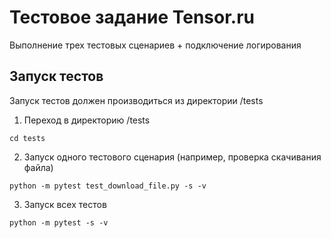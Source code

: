 # Тестовое задание Tensor.ru

Выполнение трех тестовых сценариев + подключение логирования <!-- описание репозитория -->
<!--Блок информации о репозитории в бейджах-->

<!--Запуск тестов-->

## Запуск тестов

Запуск тестов должен производиться из директории /tests

1. Переход в директорию /tests

```cd tests```

2. Запуск одного тестового сценария (например, проверка скачивания файла)

```python -m pytest test_download_file.py -s -v```

3. Запуск всех тестов

```python -m pytest -s -v```
